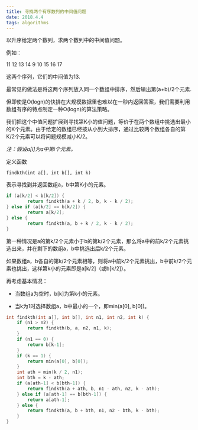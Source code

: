 ```yaml
---
title: 寻找两个有序数列的中间值问题
date: 2018.4.4
tags: algorithms
---
```


以升序给定两个数列，求两个数列中的中间值问题。

<!--more-->

例如：

11 12 13 14
9 10 15 16 17

这两个序列，它们的中间值为13.

最常见的做法是将这两个序列放入同一个数组中排序，然后输出第(a+b)/2个元素.

但即使是O(logn)的快排在大规模数据里也难以在一秒内返回答案，我们需要利用数组有序的特点制定一种O(logn)的算法策略。

我们把这个中值问题扩展到寻找第K小的值问题，等价于在两个数组中挑选出最小的K个元素。由于给定的数组已经按从小到大排序，通过比较两个数组各自的第K/2个元素可以将问题规模减小K/2。

*注：假设a[i]为a中第i个元素。*

定义函数
```
findkth(int a[], int b[], int k)
```
表示寻找到并返回数组a，b中第K小的元素。


```c
if (a[k/2] < b[k/2]) {
        return findkth(a + k / 2, b, k - k / 2);
} else if (a[k/2] == b[k/2]) {
        return a[k/2];
} else {
        return findkth(a, b + k / 2, k - k / 2);
}
```
第一种情况是a的第k/2个元素小于b的第k/2个元素，那么将a中的前k/2个元素挑选出来，并在剩下的数组a，b中挑选出后k/2个元素。

如果数组a，b各自的第k/2个元素相等，则将a中前k/2个元素挑出，b中前k/2个元素也挑出，这样第k小的元素即是a[k/2]（或b[k/2]）。

再考虑基本情况：
* 当数组a为空时，b[k]为第k小的元素。

* 当k为1时选择数组a，b中最小的一个，即min(a[0], b[0])。

```c
int findkth(int a[], int b[], int n1, int n2, int k) {
    if (n1 > n2) {
        return findkth(b, a, n2, n1, k);
    }
    if (n1 == 0) {
        return b[k-1];
    }
    if (k == 1) {
        return min(a[0], b[0]);
    }
    int ath = min(k / 2, n1);
    int bth = k - ath;
    if (a[ath-1] < b[bth-1]) {
        return findkth(a + ath, b, n1 - ath, n2, k - ath);
    } else if (a[ath-1] == b[bth-1]) {
        return a[ath-1];
    } else {
        return findkth(a, b + bth, n1, n2 - bth, k - bth);
    }
}
```

